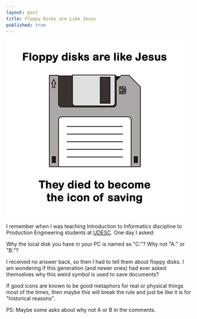 ```yaml
---
layout: post
title: Floppy Disks are Like Jesus
published: true
---
```


![Floppy Disks are Like Jesus](../images/disksarelikejesus.jpg)

I remember when I was teaching Introduction to Informatics discipline to Production Engineering students at [UDESC](https://joinville.udesc.br). One day I asked:

Why the local disk you have in your PC is named as "C:"? Why not "A:" or "B:"?

I received no answer back, so then I had to tell them about floppy disks. I am wondering if this generation (and newer ones) had ever asked themselves why this weird symbol is used to save documents?

If good icons are known to be good metaphors for real or physical things most of the times, then maybe this will break the rule and just be like it is for "historical reasons".

PS: Maybe some asks about why not A or B in the comments.
